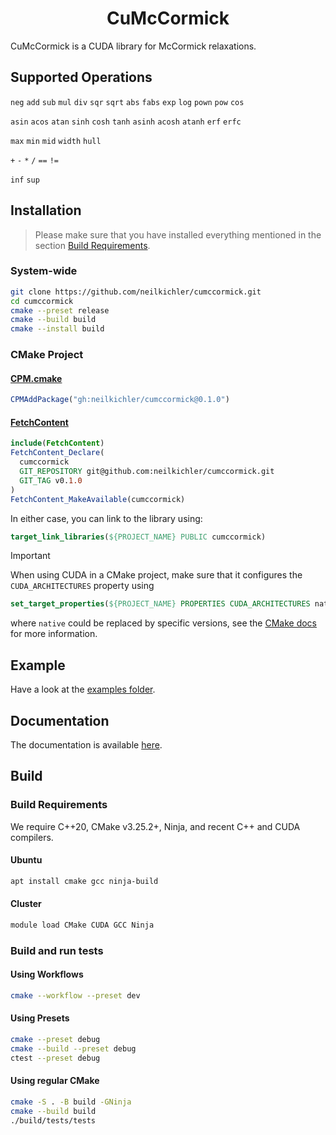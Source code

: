 <h1 align='center'>CuMcCormick</h1>

CuMcCormick is a CUDA library for McCormick relaxations.

## Supported Operations
`neg`
`add`
`sub`
`mul`
`div`
`sqr`
`sqrt`
`abs`
`fabs`
`exp`
`log`
`pown`
`pow`
`cos`

`asin`
`acos`
`atan`
`sinh`
`cosh`
`tanh`
`asinh`
`acosh` 
`atanh`
`erf`
`erfc`

`max`
`min`
`mid`
`width`
`hull`

`+`
`-`
`*`
`/`
`==`
`!=`

`inf`
`sup`


## Installation
> Please make sure that you have installed everything mentioned in the section [Build Requirements](#build-requirements).

### System-wide
```bash
git clone https://github.com/neilkichler/cumccormick.git
cd cumccormick
cmake --preset release
cmake --build build
cmake --install build
```

### CMake Project

#### [CPM.cmake](https://github.com/cpm-cmake/CPM.cmake)
```cmake
CPMAddPackage("gh:neilkichler/cumccormick@0.1.0")
```

#### [FetchContent](https://cmake.org/cmake/help/latest/module/FetchContent.html)
```cmake
include(FetchContent)
FetchContent_Declare(
  cumccormick
  GIT_REPOSITORY git@github.com:neilkichler/cumccormick.git
  GIT_TAG v0.1.0
)
FetchContent_MakeAvailable(cumccormick)
```

In either case, you can link to the library using:
```cmake
target_link_libraries(${PROJECT_NAME} PUBLIC cumccormick)
```

> [!IMPORTANT]  
> When using CUDA in a CMake project, make sure that it configures the `CUDA_ARCHITECTURES` property using
> ```cmake
> set_target_properties(${PROJECT_NAME} PROPERTIES CUDA_ARCHITECTURES native)
> ```
> where `native` could be replaced by specific versions, see the [CMake docs](https://cmake.org/cmake/help/latest/prop_tgt/CUDA_ARCHITECTURES.html) for more information.

## Example
Have a look at the [examples folder](https://github.com/neilkichler/cumccormick/tree/main/examples).

## Documentation
The documentation is available [here](https://neilkichler.github.io/cumccormick).

## Build

### Build Requirements
We require C++20, CMake v3.25.2+, Ninja, and recent C++ and CUDA compilers.

#### Ubuntu
```bash
apt install cmake gcc ninja-build
```
#### Cluster
```bash
module load CMake CUDA GCC Ninja
```

### Build and run tests
#### Using Workflows
```bash
cmake --workflow --preset dev
```
#### Using Presets
```bash
cmake --preset debug
cmake --build --preset debug
ctest --preset debug
```
#### Using regular CMake
```bash
cmake -S . -B build -GNinja
cmake --build build
./build/tests/tests
```
